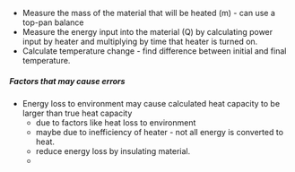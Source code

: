 - Measure the mass of the material that will be heated (m) - can use a top-pan balance
- Measure the energy input into the material (Q) by calculating power input by heater and multiplying by time that heater is turned on.
- Calculate temperature change - find difference between initial and final temperature.


##### Factors that may cause errors 
- Energy loss to environment may cause calculated heat capacity to be larger than true heat capacity
	- due to factors like heat loss to environment
	- maybe due to inefficiency of heater - not all energy is converted to heat.
	- reduce energy loss by insulating material.
	- 